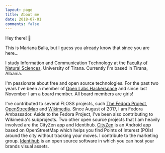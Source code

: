 ```yaml
---
layout: page
title: About me
date: 2018-07-01
comments: false
---
```

    
Hey there! 👋

This is Mariana Balla, but I guess you already know that since you are here...

I study Information and Communication Technology at the [Faculty of Natural Sciences](http://www.fshn.edu.al/), University of Tirana. Currently I'm based in Tirana, Albania.

I'm passionate about free and open source technologies. For the past two years I've been a member of [Open Labs Hackerspace](https://openlabs.cc/en/) and since last November I am a board member. All board members are girls! 

I've contributed to several FLOSS projects, such [The Fedora Project](https://getfedora.org/), [OpenStreetMap](https://www.openstreetmap.org/#map=7/41.174/20.181) and [Wikimedia](https://meta.wikimedia.org/wiki/Wikimedia_Community_User_Group_Albania). Since August of 2017, I am Fedora Ambassador. Aside to the Fedora Project, I've been also contributing to Wikimedia's subprojects. Two other open source projects that I am heavily involved are the CityZen app and Identihub. [CityZen](http://cityzenapp.co/) is an Android app based on OpenStreetMap which helps you find Points of Interest (POIs) around the city without tracking your moves. I contribute to the marketing group. [Identihub](https://identihub.co/) is an open source software in which you can host your brands visual assets.
